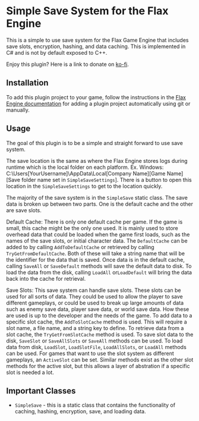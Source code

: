 # Simple Save System for the Flax Engine
This is a simple to use save system for the Flax Game Engine that includes save slots, encryption, hashing, and data caching. This is implemented in C# and is not by default exposed to C++.

Enjoy this plugin? Here is a link to donate on [ko-fi](https://ko-fi.com/tryibion).

## Installation
To add this plugin project to your game, follow the instructions in the [Flax Engine documentation](https://docs.flaxengine.com/manual/scripting/plugins/plugin-project.html) for adding a plugin project automatically using git or manually.

## Usage
The goal of this plugin is to be a simple and straight forward to use save system.

The save location is the same as where the Flax Engine stores logs during runtime which is the local folder on each platform. Ex. Windows: C:\Users\[YourUsername]\AppData\Local\[Company Name]\[Game Name]\[Save folder name set in `SimpleSaveSettings`]. There is a button to open this location in the `SimpleSaveSettings` to get to the location quickly.

The majority of the save system is in the `SimpleSave` static class. The save data is broken up between two parts. One is the default cache and the other are save slots.

Default Cache:
There is only one default cache per game. If the game is small, this cache might be the only one used. It is mainly used to store overhead data that could be loaded when the game first loads, such as the names of the save slots, or initial character data. The `DefaultCache` can be added to by calling `AddToDefaultCache` or retrieved by calling `TryGetFromDefaultCache`. Both of these will take a string name that will be the identifier for the data that is saved. Once data is in the default cache, calling `SaveAll` or `SaveDefault` methods will save the default data to disk. To load the data from the disk, calling `LoadAll` or`LoadDefault` will bring the data back into the cache for retrieval.

Save Slots:
This save system can handle save slots. These slots can be used for all sorts of data. They could be used to allow the player to save different gameplays, or could be used to break up large amounts of data such as enemy save data, player save data, or world save data. How these are used is up to the developer and the needs of the game. To add data to a specific slot cache, the `AddToSlotCache` method is used. This will require a slot name, a file name, and a string key to define. To retrieve data from a slot cache, the `TryGetFromSlotCache` method is used. To save slot data to the disk, `SaveSlot` or `SaveAllSlots` or `SaveAll` methods can be used. To load data from disk, `LoadSlot`, `LoadSlotFile`, `LoadAllSlots`, or `LoadAll` methods can be used. For games that want to use the slot system as different gameplays, an `ActiveSlot` can be set. Similar methods exist as the other slot methods for the active slot, but this allows a layer of abstration if a specific slot is needed a lot.

## Important Classes
- `SimpleSave` - this is a static class that contains the functionality of caching, hashing, encryption, save, and loading data.
